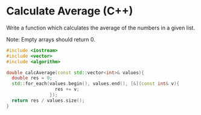 # Calculate Average (C++)
Write a function which calculates the average of the numbers in a given list.

Note: Empty arrays should return 0.

```cpp
#include <iostream>
#include <vector>
#include <algorithm>

double calcAverage(const std::vector<int>& values){
  double res = 0;
  std::for_each(values.begin(), values.end(), [&](const int& v){
                  res += v;
                });
  return res / values.size();
}
```

